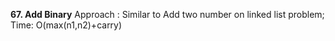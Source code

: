 **67. Add Binary**
Approach : Similar to Add two number on linked list problem; Time: O(max(n1,n2)+carry)